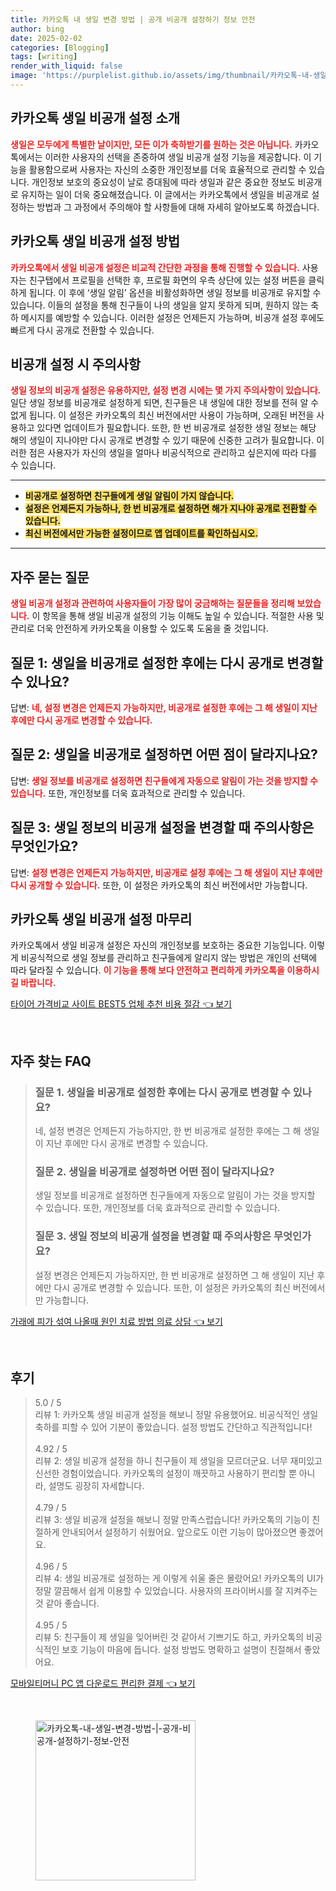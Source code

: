 ```yaml
---
title: 카카오톡 내 생일 변경 방법 | 공개 비공개 설정하기 정보 안전
author: bing
date: 2025-02-02
categories: [Blogging]
tags: [writing]
render_with_liquid: false
image: 'https://purplelist.github.io/assets/img/thumbnail/카카오톡-내-생일-변경-방법-|-공개-비공개-설정하기-정보-안전.webp'
---
```



<h2 id='카카오톡_생일_비공개_설정_소개'>카카오톡 생일 비공개 설정 소개</h2>

<p><b><span style="color: #ee2323;">생일은 모두에게 특별한 날이지만, 모든 이가 축하받기를 원하는 것은 아닙니다.</span></b> 카카오톡에서는 이러한 사용자의 선택을 존중하여 생일 비공개 설정 기능을 제공합니다. 이 기능을 활용함으로써 사용자는 자신의 소중한 개인정보를 더욱 효율적으로 관리할 수 있습니다. 개인정보 보호의 중요성이 날로 증대됨에 따라 생일과 같은 중요한 정보도 비공개로 유지하는 일이 더욱 중요해졌습니다. 이 글에서는 카카오톡에서 생일을 비공개로 설정하는 방법과 그 과정에서 주의해야 할 사항들에 대해 자세히 알아보도록 하겠습니다.</p>

<h2 id='카카오톡_생일_비공개_설정_방법'>카카오톡 생일 비공개 설정 방법</h2>

<p><b><span style="color: #ee2323;">카카오톡에서 생일 비공개 설정은 비교적 간단한 과정을 통해 진행할 수 있습니다.</span></b> 사용자는 친구탭에서 프로필을 선택한 후, 프로필 화면의 우측 상단에 있는 설정 버튼을 클릭하게 됩니다. 이 후에 ‘생일 알림’ 옵션을 비활성화하면 생일 정보를 비공개로 유지할 수 있습니다. 이들의 설정을 통해 친구들이 나의 생일을 알지 못하게 되며, 원하지 않는 축하 메시지를 예방할 수 있습니다. 이러한 설정은 언제든지 가능하며, 비공개 설정 후에도 빠르게 다시 공개로 전환할 수 있습니다.</p>

<h2 id='비공개_설정_시_주의사항'>비공개 설정 시 주의사항</h2>

<p><b><span style="color: #ee2323;">생일 정보의 비공개 설정은 유용하지만, 설정 변경 시에는 몇 가지 주의사항이 있습니다.</span></b> 일단 생일 정보를 비공개로 설정하게 되면, 친구들은 내 생일에 대한 정보를 전혀 알 수 없게 됩니다. 이 설정은 카카오톡의 최신 버전에서만 사용이 가능하며, 오래된 버전을 사용하고 있다면 업데이트가 필요합니다. 또한, 한 번 비공개로 설정한 생일 정보는 해당 해의 생일이 지나야만 다시 공개로 변경할 수 있기 때문에 신중한 고려가 필요합니다. 이러한 점은 사용자가 자신의 생일을 얼마나 비공식적으로 관리하고 싶은지에 따라 다를 수 있습니다.</p>

<hr />

<ul>
    <li><b><span style="background-color: #ffe066;">비공개로 설정하면 친구들에게 생일 알림이 가지 않습니다.</span></b></li>
    <li><b><span style="background-color: #ffe066;">설정은 언제든지 가능하나, 한 번 비공개로 설정하면 해가 지나야 공개로 전환할 수 있습니다.</span></b></li>
    <li><b><span style="background-color: #ffe066;">최신 버전에서만 가능한 설정이므로 앱 업데이트를 확인하십시오.</span></b></li>
</ul>

<hr />

<h2 id='자주_묻는_질문'>자주 묻는 질문</h2>

<p><b><span style="color: #ee2323;">생일 비공개 설정과 관련하여 사용자들이 가장 많이 궁금해하는 질문들을 정리해 보았습니다.</span></b> 이 항목을 통해 생일 비공개 설정의 기능 이해도 높일 수 있습니다. 적절한 사용 및 관리로 더욱 안전하게 카카오톡을 이용할 수 있도록 도움을 줄 것입니다.</p>

<h2 id='질문1'>질문 1: 생일을 비공개로 설정한 후에는 다시 공개로 변경할 수 있나요?</h2>

<p>답변: <b><span style="color: #ee2323;">네, 설정 변경은 언제든지 가능하지만, 비공개로 설정한 후에는 그 해 생일이 지난 후에만 다시 공개로 변경할 수 있습니다.</span></b></p>

<h2 id='질문2'>질문 2: 생일을 비공개로 설정하면 어떤 점이 달라지나요?</h2>

<p>답변: <b><span style="color: #ee2323;">생일 정보를 비공개로 설정하면 친구들에게 자동으로 알림이 가는 것을 방지할 수 있습니다.</span></b> 또한, 개인정보를 더욱 효과적으로 관리할 수 있습니다.</p>

<h2 id='질문3'>질문 3: 생일 정보의 비공개 설정을 변경할 때 주의사항은 무엇인가요?</h2>

<p>답변: <b><span style="color: #ee2323;">설정 변경은 언제든지 가능하지만, 비공개로 설정 후에는 그 해 생일이 지난 후에만 다시 공개할 수 있습니다.</span></b> 또한, 이 설정은 카카오톡의 최신 버전에서만 가능합니다.</p>

<h2 id='마무리'>카카오톡 생일 비공개 설정 마무리</h2>

<p>카카오톡에서 생일 비공개 설정은 자신의 개인정보를 보호하는 중요한 기능입니다. 이렇게 비공식적으로 생일 정보를 관리하고 친구들에게 알리지 않는 방법은 개인의 선택에 따라 달라질 수 있습니다. <b><span style="color: #ee2323;">이 기능을 통해 보다 안전하고 편리하게 카카오톡을 이용하시길 바랍니다.</span></b></p>


<p><a class="click-button" title="타이어 가격비교 사이트 BEST5 업체 추천 비용 절감" href="https://purplelist.github.io/posts/%ED%83%80%EC%9D%B4%EC%96%B4-%EA%B0%80%EA%B2%A9%EB%B9%84%EA%B5%90-%EC%82%AC%EC%9D%B4%ED%8A%B8-BEST5-%EC%97%85%EC%B2%B4-%EC%B6%94%EC%B2%9C-%EB%B9%84%EC%9A%A9-%EC%A0%88%EA%B0%90/" rel="dofollow">타이어 가격비교 사이트 BEST5 업체 추천 비용 절감 👈 보기</a></p><br>
<h2 id='자주_찾는_FAQ'>자주 찾는 FAQ</h2>
<div itemscope="" itemtype="https://schema.org/FAQPage"> 
<blockquote> 
<div itemscope="" itemprop="mainEntity" itemtype="https://schema.org/Question"> 
<h3 itemprop="name">질문 1. 생일을 비공개로 설정한 후에는 다시 공개로 변경할 수 있나요?</h3> 
<div itemscope="" itemprop="acceptedAnswer" itemtype="https://schema.org/Answer"> 
<span itemprop="text"> <p>네, 설정 변경은 언제든지 가능하지만, 한 번 비공개로 설정한 후에는 그 해 생일이 지난 후에만 다시 공개로 변경할 수 있습니다.</p> </span> 
</div> 
</div> 
<div itemscope="" itemprop="mainEntity" itemtype="https://schema.org/Question"> 
<h3 itemprop="name">질문 2. 생일을 비공개로 설정하면 어떤 점이 달라지나요?</h3> 
<div itemscope="" itemprop="acceptedAnswer" itemtype="https://schema.org/Answer"> 
<span itemprop="text"> <p>생일 정보를 비공개로 설정하면 친구들에게 자동으로 알림이 가는 것을 방지할 수 있습니다. 또한, 개인정보를 더욱 효과적으로 관리할 수 있습니다.</p> </span> 
</div> 
</div> 
<div itemscope="" itemprop="mainEntity" itemtype="https://schema.org/Question"> 
<h3 itemprop="name">질문 3. 생일 정보의 비공개 설정을 변경할 때 주의사항은 무엇인가요?</h3> 
<div itemscope="" itemprop="acceptedAnswer" itemtype="https://schema.org/Answer"> 
<span itemprop="text"> <p>설정 변경은 언제든지 가능하지만, 한 번 비공개로 설정하면 그 해 생일이 지난 후에만 다시 공개로 변경할 수 있습니다. 또한, 이 설정은 카카오톡의 최신 버전에서만 가능합니다.</p> </span> 
</div> 
</div> 
</blockquote> 
</div>
<p><a class="click-button" title="가래에 피가 섞여 나올때 원인 치료 방법 의료 상담" href="https://purplelist.github.io/posts/%EA%B0%80%EB%9E%98%EC%97%90-%ED%94%BC%EA%B0%80-%EC%84%9E%EC%97%AC-%EB%82%98%EC%98%AC%EB%95%8C-%EC%9B%90%EC%9D%B8-%EC%B9%98%EB%A3%8C-%EB%B0%A9%EB%B2%95-%EC%9D%98%EB%A3%8C-%EC%83%81%EB%8B%B4/" rel="dofollow">가래에 피가 섞여 나올때 원인 치료 방법 의료 상담 👈 보기</a></p><br>
<h2 id='후기'>후기</h2>
<div itemscope itemtype="https://schema.org/Product">
  <blockquote>
  <div itemprop="review" itemscope itemtype="https://schema.org/Review">
      <div itemprop="reviewRating" itemscope itemtype="https://schema.org/Rating"> <span itemprop="ratingValue">5.0</span> / <span itemprop="bestRating">5</span> </div>
      <span itemprop="reviewBody">리뷰 1: 카카오톡 생일 비공개 설정을 해보니 정말 유용했어요. 비공식적인 생일 축하를 피할 수 있어 기분이 좋았습니다. 설정 방법도 간단하고 직관적입니다!</span>
  </div>
  <br>
  <div itemprop="review" itemscope itemtype="https://schema.org/Review">
      <div itemprop="reviewRating" itemscope itemtype="https://schema.org/Rating"> <span itemprop="ratingValue">4.92</span> / <span itemprop="bestRating">5</span> </div>
      <span itemprop="reviewBody">리뷰 2: 생일 비공개 설정을 하니 친구들이 제 생일을 모르더군요. 너무 재미있고 신선한 경험이었습니다. 카카오톡의 설정이 깨끗하고 사용하기 편리할 뿐 아니라, 설명도 굉장히 자세합니다.</span>
  </div>
  <br>
  <div itemprop="review" itemscope itemtype="https://schema.org/Review">
      <div itemprop="reviewRating" itemscope itemtype="https://schema.org/Rating"> <span itemprop="ratingValue">4.79</span> / <span itemprop="bestRating">5</span> </div>
      <span itemprop="reviewBody">리뷰 3: 생일 비공개 설정을 해보니 정말 만족스럽습니다! 카카오톡의 기능이 친절하게 안내되어서 설정하기 쉬웠어요. 앞으로도 이런 기능이 많아졌으면 좋겠어요.</span>
  </div>
  <br>
  <div itemprop="review" itemscope itemtype="https://schema.org/Review">
      <div itemprop="reviewRating" itemscope itemtype="https://schema.org/Rating"> <span itemprop="ratingValue">4.96</span> / <span itemprop="bestRating">5</span> </div>
      <span itemprop="reviewBody">리뷰 4: 생일 비공개로 설정하는 게 이렇게 쉬울 줄은 몰랐어요! 카카오톡의 UI가 정말 깔끔해서 쉽게 이용할 수 있었습니다. 사용자의 프라이버시를 잘 지켜주는 것 같아 좋습니다.</span>
  </div>
  <br>
  <div itemprop="review" itemscope itemtype="https://schema.org/Review">
      <div itemprop="reviewRating" itemscope itemtype="https://schema.org/Rating"> <span itemprop="ratingValue">4.95</span> / <span itemprop="bestRating">5</span> </div>
      <span itemprop="reviewBody">리뷰 5: 친구들이 제 생일을 잊어버린 것 같아서 기쁘기도 하고, 카카오톡의 비공식적인 보호 기능이 마음에 듭니다. 설정 방법도 명확하고 설명이 친절해서 좋았어요.</span>
  </div>
  </blockquote>
</div>
<p><a class="click-button" title="모바일티머니 PC 앱 다운로드 편리한 결제" href="https://purplelist.github.io/posts/%EB%AA%A8%EB%B0%94%EC%9D%BC%ED%8B%B0%EB%A8%B8%EB%8B%88-PC-%EC%95%B1-%EB%8B%A4%EC%9A%B4%EB%A1%9C%EB%93%9C-%ED%8E%B8%EB%A6%AC%ED%95%9C-%EA%B2%B0%EC%A0%9C/" rel="dofollow">모바일티머니 PC 앱 다운로드 편리한 결제 👈 보기</a></p><br>
<figure class="image"><img src="https://purplelist.github.io/assets/img/thumbnail/카카오톡-내-생일-변경-방법-|-공개-비공개-설정하기-정보-안전.webp" alt="카카오톡-내-생일-변경-방법-|-공개-비공개-설정하기-정보-안전" width="256" height="256"></figure>